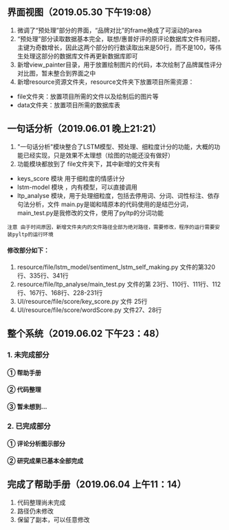 ## 界面视图（2019.05.30 下午19:08）
1. 微调了“预处理”部分的界面，“品牌对比”的frame换成了可滚动的area
2. “预处理”部分读取数据基本完全，联想/惠普好评的原评论数据库文件有问题，主键为奇数增长，因此这两个部分的行数读取出来是50行，而不是100，等伟生处理这部分的数据库文件再更新数据库即可
3. 新增view_painter目录，用于放置绘制图片的代码，本次绘制了品牌属性评分对比图，暂未整合到界面之中
4. 新增resource资源文件夹，resource文件夹下放置项目所需资源：
- file文件夹：放置项目所需的文件以及绘制后的图片等
- data文件夹：放置项目所需的数据库表

## 一句话分析（2019.06.01 晚上21:21）
1. "一句话分析"模块整合了LSTM模型、预处理、细粒度计分的功能，大概的功能已经实现，只是效果不太理想（绘图的功能还没有做好）
2. 功能模块都放到了 file文件夹下，其中新增的文件夹有
+ keys_score 模块 用于细粒度的情感计分
+ lstm-model 模块 ，内有模型，可以直接调用
+ ltp_analyse 模块，用于处理细粒度，包括去停用词、分词、词性标注、依存句法分析，文件 main.py是铷和晴原本的代码使用的是结巴分词，main_test.py是我修改的文件，使用了pyltp的分词功能


`注意 由于时间原因，新增文件夹内的文件路径全部为绝对路径，需要修改，程序的运行需要安装pyltp的运行环境`
#### 修改部分如下：
1. resource/file/lstm_model/sentiment_lstm_self_making.py 文件的第320行、335行、341行
2. resource/file/ltp_analyse/main_test.py 文件的第 23行、110行、111行、112行、167行、168行、228-231行
3. UI/resource/file/score/key_score.py 文件 25行
4. UI/resource/file/score/wordScore.py 文件27、28行

## 整个系统（2019.06.02 下午23：48）
### 1. 未完成部分
#### ① 帮助手册
#### ② 代码整理
#### ③ 暂未想到...

### 2. 已完成部分
#### ① 评论分析图示部分
#### ② 研究成果已基本全部完成

## 完成了帮助手册（2019.06.04 上午11：14）
1. 代码整理尚未完成
2. 路径仍未修改
3. 保留了副本，可以任意修改